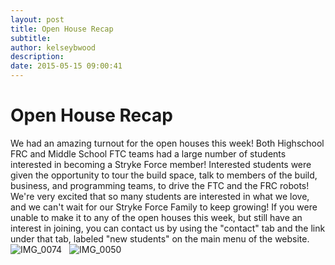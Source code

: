 ```yaml
---
layout: post
title: Open House Recap
subtitle:
author: kelseybwood
description:
date: 2015-05-15 09:00:41
---
```


# Open House Recap

We had an amazing turnout for the open houses this week! Both Highschool FRC and Middle School FTC teams had a large number of students interested in becoming a Stryke Force member! Interested students were given the opportunity to tour the build space, talk to members of the build, business, and programming teams, to drive the FTC and the FRC robots! We're very excited that so many students are interested in what we love, and we can't wait for our Stryke Force Family to keep growing! If you were unable to make it to any of the open houses this week, but still have an interest in joining, you can contact us by using the "contact" tab and the link under that tab, labeled "new students" on the main menu of the website. ![IMG_0074](/wp-content/uploads/2015/05/IMG_00741-300x225.jpg)   ![IMG_0050](http://strykeforce.org/wp-content/uploads/2015/05/IMG_0050-300x225.jpg)
